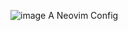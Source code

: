 ![image](https://github.com/paulfrische/freshvim/assets/61984114/0b74f3d2-dcff-4fed-820b-19c37ff8cc9c)
A Neovim Config
